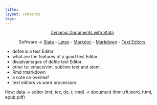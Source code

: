 ```yaml
---
title:
layout: contents
tags:
---
```


<a name="Contents"></a>
<p style="text-align: center;">
<a href="https://crenteriam.github.io/training/dynamic-documents/dynamicdocs-stata/">Dynamic Documents with Stata</a>
</p>
<p style="text-align: center;">
Software &rarr; <a href="#">Stata</a> - <a href="#">Latex</a> - <a href="#">Markdoc</a> - <a href="#">Markdown</a> - <a href="#">Text Editors</a>
</p>

- dofile is a text Editor
- what are the features of a good text Editor
- disadvantages of dofile text Editor
- other te: emacs/vim, sublime text and atom.
- Rmd rmarkdown
- a note on overleaf
- text editors vs word processors

flow:
data -> editor (md, tex, do, r, rmd) -> document (html,rft,word, html, epub,pdf)
